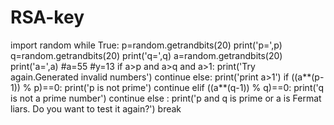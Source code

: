 # RSA-key
import random
while True:
    p=random.getrandbits(20)
    print('p=',p)
    q=random.getrandbits(20)
    print('q=',q)
    a=random.getrandbits(20)
    print('a=',a)
#a=55
#y=13
    if a>p and a>q and a>1:
        print('Try again.Generated invalid numbers')
        continue
    else:
        print('print a>1')
        if ((a**(p-1)) % p)==0:
            print('p is not prime')
            continue
        elif ((a**(q-1)) % q)==0:
            print('q is not  a prime number')
            continue
        else :
            print('p and q is prime or a is Fermat liars. Do you want to test it again?')
            break

